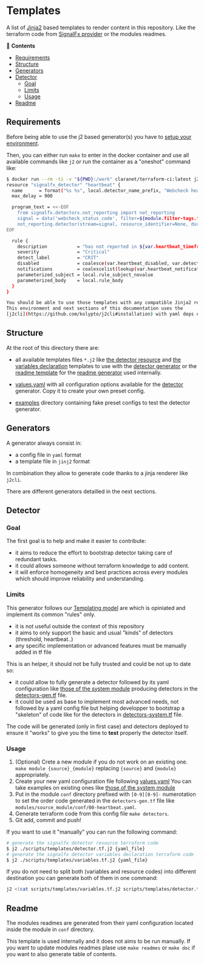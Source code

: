 # Templates

A list of [Jinja2](https://jinja.palletsprojects.com/) 
based templates to render content in this repository.
Like the terraform code from [SignalFx 
provider](https://github.com/splunk-terraform/terraform-provider-signalfx) 
or the modules readmes.

<!-- START doctoc generated TOC please keep comment here to allow auto update -->
<!-- DON'T EDIT THIS SECTION, INSTEAD RE-RUN doctoc TO UPDATE -->
:link: **Contents**

- [Requirements](#requirements)
- [Structure](#structure)
- [Generators](#generators)
- [Detector](#detector)
  - [Goal](#goal)
  - [Limits](#limits)
  - [Usage](#usage)
- [Readme](#readme)

<!-- END doctoc generated TOC please keep comment here to allow auto update -->

## Requirements

Before being able to use the j2 based generator(s) you have to [setup your 
environment](/docs/environment.md).

Then, you can either run `make` to enter in the docker container and use all 
available commands like `j2` or run the container as a "oneshot" command like:
```bash
$ docker run --rm -ti -v "${PWD}:/work" claranet/terraform-ci:latest j2 scripts/templates/detector.tf.j2 scripts/templates/examples/heartbeat-simple.yaml
resource "signalfx_detector" "heartbeat" {
  name      = format("%s %s", local.detector_name_prefix, "Webcheck heartbeat")
  max_delay = 900

  program_text = <<-EOF
    from signalfx.detectors.not_reporting import not_reporting
    signal = data('webcheck_status_code', filter=${module.filter-tags.filter_custom})${var.heartbeat_aggregation_function}.publish('signal')
    not_reporting.detector(stream=signal, resource_identifier=None, duration='${var.heartbeat_timeframe}').publish('CRIT')
EOF

  rule {
    description           = "has not reported in ${var.heartbeat_timeframe}"
    severity              = "Critical"
    detect_label          = "CRIT"
    disabled              = coalesce(var.heartbeat_disabled, var.detectors_disabled)
    notifications         = coalescelist(lookup(var.heartbeat_notifications, "critical", []), var.notifications.critical)
    parameterized_subject = local.rule_subject_novalue
    parameterized_body    = local.rule_body
  }
}

You should be able to use those templates with any compatible Jinja2 renderer. 
This environment and next sections of this documentation uses the 
[j2cli](https://github.com/kolypto/j2cli#installation) with yaml deps enabled.

```

## Structure

At the root of this directory there are:

* all available templates files `*.j2` like [the detector resource](./detector.tf.j2) 
and [the variables declaration](./variables.tf.j2) templates to use with the [detector 
generator](#detector) or the [readme template](./readme.yaml) for 
the [readme generator](#readme) used internally.

* [values.yaml](./values.yaml) with all configuration options available for the 
[detector](#detector) generator. Copy it to create your own preset config.

* [examples](examples) directory containing fake preset configs to test the detector 
generator.

## Generators

A generator always consist in: 

* a config file in `yaml` format
* a template file in `jinj2` format

In combination they allow to generate code thanks to a jinja renderer like `j2cli`.

There are different generators detailled in the next sections.

## Detector

### Goal

The first goal is to help and make it easier to contribute:

* it aims to reduce the effort to bootstrap detector taking care of redundant tasks.
* it could allows someone without terraform knowledge to add content.
* it will enforce homogeneity and best practices across every modules
which should improve reliability and understanding.

### Limits

This generator follows our [Templating 
model](https://github.com/claranet/terraform-signalfx-detectors/wiki/Templating) are 
which is opiniated and implement its common "rules" only.

* it is not useful outside the context of this repository
* it aims to only support the basic and usual "kinds" of detectors (threshold, heartbeat..)
* any specific implementation or advanced features must be manually added in tf file

This is an helper, it should not be fully trusted and could be not up to date so:

* it could allow to fully generate a detector followed by its yaml configuration like 
[those of the system module](/modules/smart-agent_system-common/conf) producing 
detectors in the [detectors-gen.tf](/modules/smart-agent_system-common/detectors-gen.tf) 
file.
* it could be used as base to implement most advanced needs, not followed by a yaml 
config file but helping developper to bootstrap a "skeleton" of code like for the detectors 
in [detectors-system.tf](/modules/smart-agent_system-common/detectors-system.tf) file.

The code will be generated (only in first case) and detectors deployed to ensure it 
"works" to give you the time to __test__ properly the detector itself.

### Usage

1. (Optional) Crete a new module if you do not work on an existing one.
`make module {source}_{module}` replacing `{source}` and `{module}` appropriately.
1. Create your new yaml configuration file following [values.yaml](./values.yaml)
You can take examples on existing ones like [those of the system 
module](/modules/smart-agent_system-common/conf)
1. Put in the module `conf` directory prefixed with `[0-9][0-9]-` numerotation to 
set the order code generated in the `detectors-gen.tf` file like 
`modules/source_module/conf/00-heartbeat.yaml`.
1. Generate terraform code from this config file `make detectors`.
1. Git add, commit and push!

If you want to use it "manually" you can run the following command:

```bash
# generate the signalfx detector resource terraform code
$ j2 ./scripts/templates/detector.tf.j2 {yaml_file}
# generate the signalfx detector variables declaration terraform code
$ j2 ./scripts/templates/variables.tf.j2 {yaml_file}
```

If you do not need to split both (variables and resource codes) into different 
destination you can generate both of them in one command:

```bash
j2 <(cat scripts/templates/variables.tf.j2 scripts/templates/detector.tf.j2) {yaml_file}
```

## Readme

The modules readmes are generated from their yaml configuration located inside 
the module in `conf` directory.

This template is used internally and it does not aims to be run manually.
If you want to update modules readmes plase use `make readmes` or 
`make doc` if you want to also generate table of contents.

